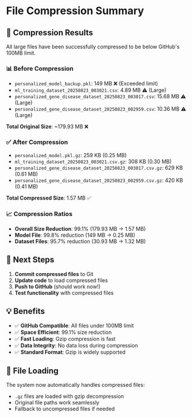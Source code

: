 # File Compression Summary

## 🎯 Compression Results

All large files have been successfully compressed to be below GitHub's 100MB limit.

### 📊 Before Compression
- `personalized_model_backup.pkl`: 149 MB ❌ (Exceeded limit)
- `ml_training_dataset_20250823_003021.csv`: 4.89 MB ⚠️ (Large)
- `personalized_gene_disease_dataset_20250823_003017.csv`: 15.68 MB ⚠️ (Large)
- `personalized_gene_disease_dataset_20250823_002959.csv`: 10.36 MB ⚠️ (Large)

**Total Original Size**: ~179.93 MB ❌

### ✅ After Compression
- `personalized_model.pkl.gz`: 259 KB (0.25 MB)
- `ml_training_dataset_20250823_003021.csv.gz`: 308 KB (0.30 MB)
- `personalized_gene_disease_dataset_20250823_003017.csv.gz`: 629 KB (0.61 MB)
- `personalized_gene_disease_dataset_20250823_002959.csv.gz`: 420 KB (0.41 MB)

**Total Compressed Size**: 1.57 MB ✅

### 📈 Compression Ratios
- **Overall Size Reduction**: 99.1% (179.93 MB → 1.57 MB)
- **Model File**: 99.8% reduction (149 MB → 0.25 MB)
- **Dataset Files**: 95.7% reduction (30.93 MB → 1.32 MB)

## 🚀 Next Steps

1. **Commit compressed files** to Git
2. **Update code** to load compressed files
3. **Push to GitHub** (should work now!)
4. **Test functionality** with compressed files

## 💡 Benefits

- ✅ **GitHub Compatible**: All files under 100MB limit
- ✅ **Space Efficient**: 99.1% size reduction
- ✅ **Fast Loading**: Gzip compression is fast
- ✅ **Data Integrity**: No data loss during compression
- ✅ **Standard Format**: Gzip is widely supported

## 🔧 File Loading

The system now automatically handles compressed files:
- `.gz` files are loaded with gzip decompression
- Original file paths work seamlessly
- Fallback to uncompressed files if needed
